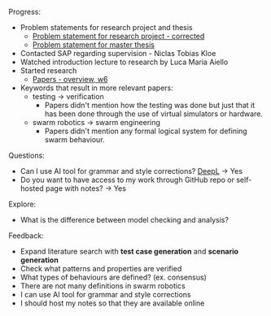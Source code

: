 Progress:
- Problem statements for research project and thesis
	- [Problem statement for research project - corrected](../Formal/Problem%20statement%20for%20research%20project%20-%20corrected.md)
	- [Problem statement for master thesis](../Formal/Problem%20statement%20for%20master%20thesis.md)
- Contacted SAP regarding supervision - Niclas Tobias Kloe
- Watched introduction lecture to research by Luca Maria Aiello
- Started research
	- [Papers - overview, w6](../Notes/Papers%20-%20overview,%20w6.md)
- Keywords that result in more relevant papers:
	- testing $\rightarrow$ verification
		- Papers didn't mention how the testing was done but just that it has been done through the use of virtual simulators or hardware.
	- swarm robotics $\rightarrow$ swarm engineering
		- Papers didn't mention any formal logical system for defining swarm behaviour.

Questions:
- Can I use AI tool for grammar and style corrections? [DeepL](https://www.deepl.com/write) $\rightarrow$ Yes
- Do you want to have access to my work through GitHub repo or self-hosted page with notes? $\rightarrow$ Yes

Explore:
- What is the difference between model checking and analysis?

Feedback:
- Expand literature search with **test case generation** and **scenario generation**
- Check what patterns and properties are verified
- What types of behaviours are defined? (ex.  consensus)
- There are not many definitions in swarm robotics
- I can use AI tool for grammar and style corrections
- I should host my notes so that they are available online

